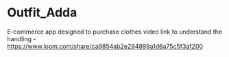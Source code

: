 # Outfit_Adda
 E-commerce app designed to purchase clothes
video link to understand the handling - https://www.loom.com/share/ca9854ab2e294899a1d6a75c5f3af200

